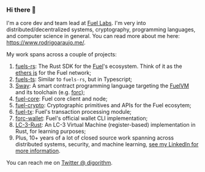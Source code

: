 ### Hi there 👋

I'm a core dev and team lead at [Fuel Labs](https://fuel.network/). I'm very into distributed/decentralized systems, cryptography, programming languages, and computer science in general. You can read more about me here: https://www.rodrigoaraujo.me/. 

My work spans across a couple of projects:

1. [fuels-rs](https://github.com/FuelLabs/fuels-rs): The Rust SDK for the [Fuel](https://fuel.network/)'s ecosystem. Think of it as the [ethers js](https://docs.ethers.io/v5/) for the Fuel network;
2. [fuels-ts](https://github.com/FuelLabs/fuels-ts/): Similar to `fuels-rs`, but in Typescript;
3. [Sway](https://github.com/FuelLabs/sway): A smart contract programming language targeting the [FuelVM](https://github.com/FuelLabs/fuel-vm) and its toolchain (e.g. [forc](https://github.com/FuelLabs/sway/tree/master/forc));
4. [fuel-core](https://github.com/FuelLabs/fuel-core): Fuel core client and node;
5. [fuel-crypto](https://github.com/FuelLabs/fuel-crypto): Cryptographic primitives and APIs for the Fuel ecosytem;
6. [fuel-tx](https://github.com/FuelLabs/fuel-tx/): Fuel's transaction processing module;
7. [forc-wallet](https://github.com/FuelLabs/forc-wallet): Fuel's official wallet CLI implementation;
8. [LC-3-Rust](https://github.com/digorithm/LC-3-Rust): An LC-3 Virtual Machine (register-based) implementation in Rust, for learning purposes;
9. Plus, 10+ years of a lot of closed source work spanning across distributed systems, security, and machine learning, [see my LinkedIn for more information](https://www.linkedin.com/in/rodrigo-araujo-196a9358/).


You can reach me on [Twitter @ digorithm](https://twitter.com/Digorithm).
